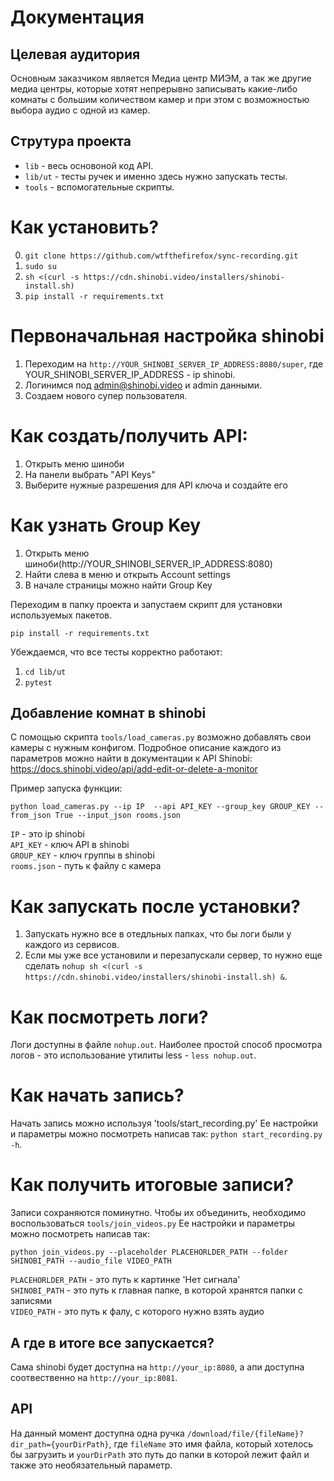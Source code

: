 # Документация
## Целевая аудитория
Основным заказчиком является Медиа центр МИЭМ, а так же другие медиа центры, которые хотят непрерывно записывать какие-либо комнаты с большим количеством камер и при этом с возможностью выбора аудио с одной из камер.

## Струтура проекта
* `lib` - весь основоной код API.
* `lib/ut` - тесты ручек и именно здесь нужно запускать тесты.
* `tools` - вспомогательные скрипты.

# Как установить?
0. `git clone https://github.com/wtfthefirefox/sync-recording.git`
1. `sudo su`
2. `sh <(curl -s https://cdn.shinobi.video/installers/shinobi-install.sh)`
3. `pip install -r requirements.txt`

# Первоначальная настройка shinobi
1. Переходим на `http://YOUR_SHINOBI_SERVER_IP_ADDRESS:8080/super`, где YOUR_SHINOBI_SERVER_IP_ADDRESS - ip shinobi.
2. Логинимся под admin@shinobi.video и admin данными.
3. Создаем нового супер пользователя.

# Как создать/получить API:
1. Открыть меню шиноби
2. На панели выбрать "API Keys"
3. Выберите нужные разрешения для API ключа и создайте его

# Как узнать Group Key
1. Открыть меню шиноби(http://YOUR_SHINOBI_SERVER_IP_ADDRESS:8080)
2. Найти слева в меню и открыть Account settings 
3. В начале страницы можно найти Group Key

Переходим в папку проекта и запустаем скрипт для установки используемых пакетов.

`pip install -r requirements.txt`

Убеждаемся, что все тесты корректно работают:
1. `cd lib/ut`
2. `pytest`

## Добавление комнат в shinobi
С помощью скрипта `tools/load_cameras.py` возможно добавлять свои камеры с нужным конфигом.
Подробное описание каждого из параметров можно найти в документации к API Shinobi:
<https://docs.shinobi.video/api/add-edit-or-delete-a-monitor>

Пример запуска функции:
```
python load_cameras.py --ip IP  --api API_KEY --group_key GROUP_KEY --from_json True --input_json rooms.json
```
`IP` - это ip shinobi<br/>
`API_KEY` - ключ API в shinobi<br/>
`GROUP_KEY` - ключ группы в shinobi<br/>
`rooms.json` - путь к файлу с камера

# Как запускать после установки?
1. Запускать нужно все в отедльных папках, что бы логи были у каждого из сервисов.
2. Если мы уже все установили и перезапускали сервер, то нужно еще сделать `nohup sh <(curl -s https://cdn.shinobi.video/installers/shinobi-install.sh) &`.

# Как посмотреть логи?
Логи доступны в файле `nohup.out`. Наиболее простой способ просмотра логов - это использование утилиты less - `less nohup.out`.

# Как начать запись?
Начать запись можно используя 'tools/start_recording.py' Ее настройки и параметры можно посмотреть написав так: `python start_recording.py -h`.

# Как получить итоговые записи?
Записи сохраняются поминутно. Чтобы их объединить, необходимо воспользоваться `tools/join_videos.py` Ее настройки и параметры можно посмотреть написав так:
```
python join_videos.py --placeholder PLACEHORLDER_PATH --folder SHINOBI_PATH --audio_file VIDEO_PATH
```
`PLACEHORLDER_PATH` - это путь к картинке 'Нет сигнала'<br/>
`SHINOBI_PATH` - это путь к главная папке, в которой хранятся папки с записями<br/>
`VIDEO_PATH` - это путь к фалу, с которого нужно взять аудио

## А где в итоге все запускается?
Сама shinobi будет доступна на `http://your_ip:8080`, а апи доступна соотвественно на `http://your_ip:8081`.

## API
На данный момент доступна одна ручка `/download/file/{fileName}?dir_path={yourDirPath}`, где `fileName` это имя файла, который хотелось бы загрузить и `yourDirPath` это путь до папки в которой лежит файл и также это необязательный параметр.